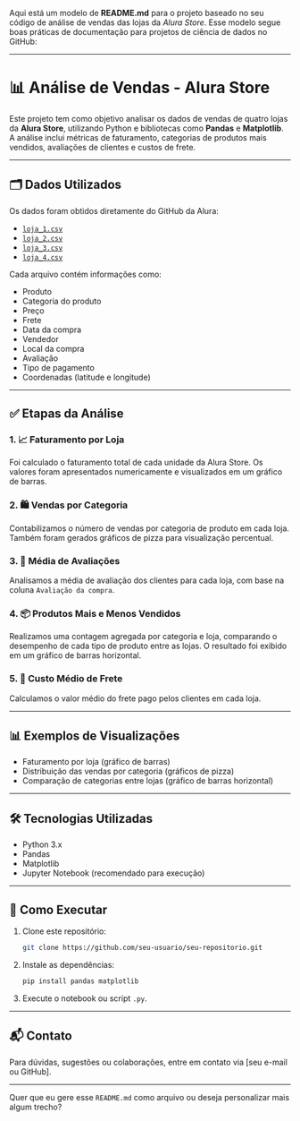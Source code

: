 Aqui está um modelo de **README.md** para o projeto baseado no seu código de análise de vendas das lojas da *Alura Store*. Esse modelo segue boas práticas de documentação para projetos de ciência de dados no GitHub:

---

# 📊 Análise de Vendas - Alura Store

Este projeto tem como objetivo analisar os dados de vendas de quatro lojas da **Alura Store**, utilizando Python e bibliotecas como **Pandas** e **Matplotlib**. A análise inclui métricas de faturamento, categorias de produtos mais vendidos, avaliações de clientes e custos de frete.

---

## 🗂️ Dados Utilizados

Os dados foram obtidos diretamente do GitHub da Alura:

- [`loja_1.csv`](https://raw.githubusercontent.com/alura-es-cursos/challenge1-data-science/refs/heads/main/base-de-dados-challenge-1/loja_1.csv)
- [`loja_2.csv`](https://raw.githubusercontent.com/alura-es-cursos/challenge1-data-science/refs/heads/main/base-de-dados-challenge-1/loja_2.csv)
- [`loja_3.csv`](https://raw.githubusercontent.com/alura-es-cursos/challenge1-data-science/refs/heads/main/base-de-dados-challenge-1/loja_3.csv)
- [`loja_4.csv`](https://raw.githubusercontent.com/alura-es-cursos/challenge1-data-science/refs/heads/main/base-de-dados-challenge-1/loja_4.csv)

Cada arquivo contém informações como:

- Produto
- Categoria do produto
- Preço
- Frete
- Data da compra
- Vendedor
- Local da compra
- Avaliação
- Tipo de pagamento
- Coordenadas (latitude e longitude)

---

## ✅ Etapas da Análise

### 1. 📈 Faturamento por Loja

Foi calculado o faturamento total de cada unidade da Alura Store. Os valores foram apresentados numericamente e visualizados em um gráfico de barras.

### 2. 🛍️ Vendas por Categoria

Contabilizamos o número de vendas por categoria de produto em cada loja. Também foram gerados gráficos de pizza para visualização percentual.

### 3. 🌟 Média de Avaliações

Analisamos a média de avaliação dos clientes para cada loja, com base na coluna `Avaliação da compra`.

### 4. 📦 Produtos Mais e Menos Vendidos

Realizamos uma contagem agregada por categoria e loja, comparando o desempenho de cada tipo de produto entre as lojas. O resultado foi exibido em um gráfico de barras horizontal.

### 5. 🚚 Custo Médio de Frete

Calculamos o valor médio do frete pago pelos clientes em cada loja.

---

## 📊 Exemplos de Visualizações

- Faturamento por loja (gráfico de barras)
- Distribuição das vendas por categoria (gráficos de pizza)
- Comparação de categorias entre lojas (gráfico de barras horizontal)

---

## 🛠️ Tecnologias Utilizadas

- Python 3.x
- Pandas
- Matplotlib
- Jupyter Notebook (recomendado para execução)

---

## 📌 Como Executar

1. Clone este repositório:
   ```bash
   git clone https://github.com/seu-usuario/seu-repositorio.git
   ```
2. Instale as dependências:
   ```bash
   pip install pandas matplotlib
   ```
3. Execute o notebook ou script `.py`.

---

## 📬 Contato

Para dúvidas, sugestões ou colaborações, entre em contato via [seu e-mail ou GitHub].

---

Quer que eu gere esse `README.md` como arquivo ou deseja personalizar mais algum trecho?
